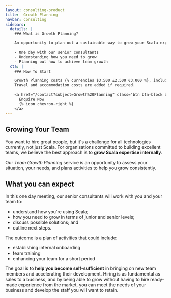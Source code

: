 ```yaml
---
layout: consulting-product
title:  Growth Planning
navbar: consulting
sidebars:
  details: |
    ### What is Growth Planning?

    An opportunity to plan out a sustainable way to grow your Scala expertise.

    - One day with our senior consultants
    - Understanding how you need to grow
    - Planning out how to achieve team growth
  cta: |
    ### How To Start

    Growth Planning costs {% currencies $3,500 £2,500 €3,000 %}, including a written plan.
    Travel and accommodation costs are added if required.

    <a href="/contact?subject=Growth%20Planning" class="btn btn-block btn-primary">
      Enquire Now
      {% icon chevron-right %}
    </a>
---
```


## Growing Your Team

You want to hire great people,
but it's a challenge for all technologies currently,
not just Scala.
For organisations committed to building excellent teams,
we believe the best approach is to **grow Scala expertise internally**.

Our _Team Growth Planning_ service is an opportunity to assess your situation,
your needs, and plans activities to help you grow consistently.

## What you can expect

In this one day meeting, our senior consultants will work with you and your team to:

- understand how you're using Scala;
- how you need to grow in terms of junior and senior levels;
- discuss possible solutions; and
- outline next steps.

The outcome is a plan of activities that could include:

- establishing internal onboarding
- team training
- enhancing your team for a short period

The goal is to **help you become self-sufficient** in bringing on new team members and accelerating their development.
Hiring is as fundamental as sales to a business,
and by being able to grow without having to hire ready-made experience from the market,
you can meet the needs of your business and develop the staff you will want to retain.
